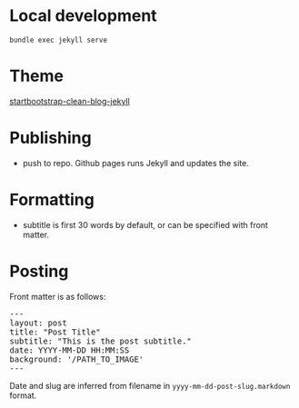 # Local development
`bundle exec jekyll serve`

# Theme
[startbootstrap-clean-blog-jekyll](https://github.com/BlackrockDigital/startbootstrap-clean-blog-jekyll)

# Publishing
- push to repo.  Github pages runs Jekyll and updates the site.

# Formatting
- subtitle is first 30 words by default, or can be specified with front matter.

# Posting
Front matter is as follows:
<pre>
---
layout: post
title: "Post Title"
subtitle: "This is the post subtitle."
date: YYYY-MM-DD HH:MM:SS
background: '/PATH_TO_IMAGE'
---
</pre>

Date and slug are inferred from filename in `yyyy-mm-dd-post-slug.markdown` format.